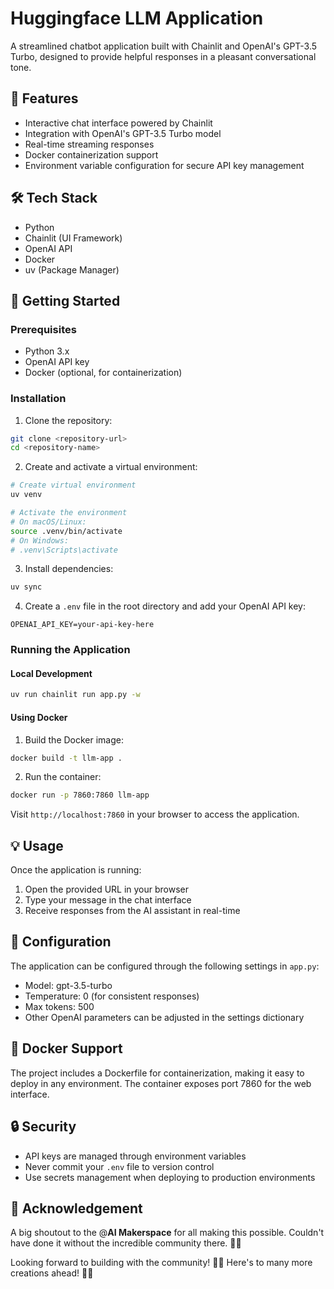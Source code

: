 # Huggingface LLM Application

A streamlined chatbot application built with Chainlit and OpenAI's GPT-3.5 Turbo, designed to provide helpful responses in a pleasant conversational tone.

## 🌟 Features

- Interactive chat interface powered by Chainlit
- Integration with OpenAI's GPT-3.5 Turbo model
- Real-time streaming responses
- Docker containerization support
- Environment variable configuration for secure API key management

## 🛠️ Tech Stack

- Python
- Chainlit (UI Framework)
- OpenAI API
- Docker
- uv (Package Manager)

## 🚀 Getting Started

### Prerequisites

- Python 3.x
- OpenAI API key
- Docker (optional, for containerization)

### Installation

1. Clone the repository:

```bash
git clone <repository-url>
cd <repository-name>
```

2. Create and activate a virtual environment:

```bash
# Create virtual environment
uv venv

# Activate the environment
# On macOS/Linux:
source .venv/bin/activate
# On Windows:
# .venv\Scripts\activate
```

3. Install dependencies:

```bash
uv sync
```

4. Create a `.env` file in the root directory and add your OpenAI API key:

```env
OPENAI_API_KEY=your-api-key-here
```

### Running the Application

#### Local Development

```bash
uv run chainlit run app.py -w
```

#### Using Docker

1. Build the Docker image:

```bash
docker build -t llm-app .
```

2. Run the container:

```bash
docker run -p 7860:7860 llm-app
```

Visit `http://localhost:7860` in your browser to access the application.

## 💡 Usage

Once the application is running:

1. Open the provided URL in your browser
2. Type your message in the chat interface
3. Receive responses from the AI assistant in real-time

## 🔧 Configuration

The application can be configured through the following settings in `app.py`:

- Model: gpt-3.5-turbo
- Temperature: 0 (for consistent responses)
- Max tokens: 500
- Other OpenAI parameters can be adjusted in the settings dictionary

## 🐳 Docker Support

The project includes a Dockerfile for containerization, making it easy to deploy in any environment. The container exposes port 7860 for the web interface.

## 🔒 Security

- API keys are managed through environment variables
- Never commit your `.env` file to version control
- Use secrets management when deploying to production environments

## 🤝 Acknowledgement

A big shoutout to the @**AI Makerspace** for all making this possible. Couldn't have done it without the incredible community there. 🤗🙏

Looking forward to building with the community! 🙌✨ Here's to many more creations ahead! 🥂🎉

